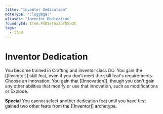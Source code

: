 ```yaml
---
title: "Inventor Dedication"
noteType: ":luggage:"
aliases: "Inventor Dedication"
foundryId: Item.P5D1ef6a2pYbSbQX
tags:
  - Item
---
```


# Inventor Dedication

You become trained in Crafting and inventor class DC. You gain the [[Inventor]] skill feat, even if you don't meet the skill feat's requirements. Choose an innovation. You gain that [[Innovation]], though you don't gain any other abilities that modify or use that innovation, such as modifications or Explode.

**Special** You cannot select another dedication feat until you have first gained two other feats from the [[Inventor]] archetype.
